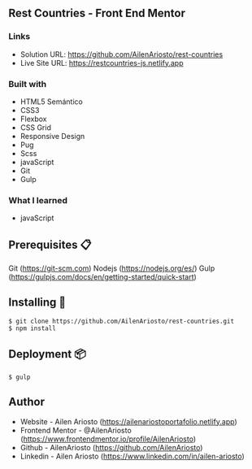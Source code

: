## Rest Countries - Front End Mentor

### Links

- Solution URL: https://github.com/AilenAriosto/rest-countries
- Live Site URL: https://restcountries-js.netlify.app

### Built with

- HTML5 Semántico
- CSS3
- Flexbox
- CSS Grid
- Responsive Design
- Pug
- Scss
- javaScript
- Git
- Gulp

### What I learned

- javaScript


## Prerequisites 📋

Git (https://git-scm.com)
Nodejs (https://nodejs.org/es/)
Gulp (https://gulpjs.com/docs/en/getting-started/quick-start)


## Installing 🔧


```
$ git clone https://github.com/AilenAriosto/rest-countries.git
$ npm install
```


## Deployment 📦

```
$ gulp
```


## Author

- Website - Ailen Ariosto (https://ailenariostoportafolio.netlify.app)
- Frontend Mentor - @AilenAriosto (https://www.frontendmentor.io/profile/AilenAriosto)
- Github - AilenAriosto (https://github.com/AilenAriosto)
- Linkedin - Ailen Ariosto (https://www.linkedin.com/in/ailen-ariosto)
